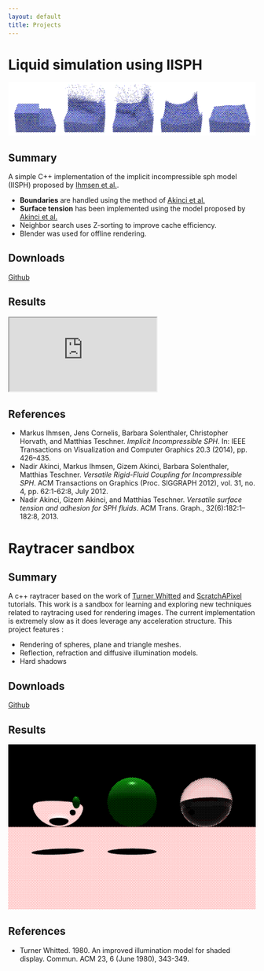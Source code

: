 ```yaml
---
layout: default
title: Projects
---
```


# Liquid simulation using IISPH

![Dam Break Simulation](/assets/img/hokusai/simpleBreakingDam.png "Dam break simulation")

## Summary 

A simple C++ implementation of the implicit incompressible sph model (IISPH) proposed by [Ihmsen et al.](#ihmsen2014).

- **Boundaries** are handled using the method of [Akinci et al.](#Akinci2012)
- **Surface tension** has been implemented using the model proposed by [Akinci et al.](#Akinci2013)
- Neighbor search uses Z-sorting to improve cache efficiency.
- Blender was used for offline rendering.

## Downloads

[Github](https://github.com/manteapi/hokusai)

## Results

<div class="responsive-iframe-container">
<iframe class="responsive-iframe" src="https://www.youtube.com/embed/v5bxcxcEiU4" allowfullscreen></iframe>
</div>

## References

- <a id="ihmsen2014"></a> Markus Ihmsen, Jens Cornelis, Barbara Solenthaler, Christopher Horvath, and Matthias Teschner. <cite>Implicit Incompressible SPH</cite>. In: IEEE Transactions on Visualization and Computer Graphics 20.3 (2014), pp. 426–435.
- <a id="Akinci2012"></a> Nadir Akinci, Markus Ihmsen, Gizem Akinci, Barbara Solenthaler, Matthias Teschner. <cite>Versatile Rigid-Fluid Coupling for Incompressible SPH</cite>. ACM Transactions on Graphics (Proc. SIGGRAPH 2012), vol. 31, no. 4, pp. 62:1-62:8, July 2012.
- <a id="Akinci2013"></a> Nadir Akinci, Gizem Akinci, and Matthias Teschner. <cite>Versatile surface tension and adhesion for SPH fluids</cite>. ACM Trans. Graph., 32(6):182:1–182:8, 2013.
        
# Raytracer sandbox

## Summary

A c++ raytracer based on the work of [Turner Whitted](#Whitted) and [ScratchAPixel](https://www.scratchapixel.com/) tutorials.
This work is a sandbox for learning and exploring new techniques related to raytracing used for rendering images.
The current implementation is extremely slow as it does leverage any acceleration structure.
This project features :
- Rendering of spheres, plane and triangle meshes.
- Reflection, refraction and diffusive illumination models.
- Hard shadows

## Downloads

[Github](https://github.com/manteapi/raytracer-sandbox)

## Results

![Simple spheres raytracing](/assets/img/raytracer-sandbox/simplesspheres.png "Simple spheres raytracing")
        
## References

- <a id="Whitted"></a> Turner Whitted. 1980. An improved illumination model for shaded display. Commun. ACM 23, 6 (June 1980), 343-349.
